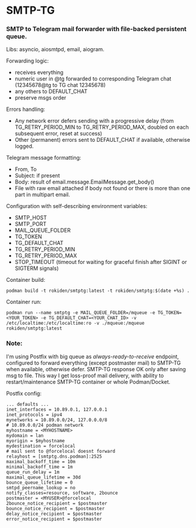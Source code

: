 # SMTP-TG
### SMTP to Telegram mail forwarder with file-backed persistent queue.
Libs: asyncio, aiosmtpd, email, aiogram.

Forwarding logic:
- receives everything
- numeric user in @tg forwarded to corresponding Telegram chat (12345678@tg to TG chat 12345678)
- any others to DEFAULT_CHAT
- preserve msgs order

Errors handling:
- Any network error defers sending with a progressive delay (from TG_RETRY_PERIOD_MIN to TG_RETRY_PERIOD_MAX, doubled on each subsequent error, reset at success)
- Other (permanent) errors sent to DEFAULT_CHAT if available, otherwise logged.

Telegram message formatting:
- From, To
- Subject: if present
- Body: result of email.message.EmailMessage.get_body()
- File with raw email attached if body not found or there is more than one part in multipart email.

Configuration with self-describing environment variables:
- SMTP_HOST
- SMTP_PORT
- MAIL_QUEUE_FOLDER
- TG_TOKEN
- TG_DEFAULT_CHAT
- TG_RETRY_PERIOD_MIN
- TG_RETRY_PERIOD_MAX
- STOP_TIMEOUT (timeout for waiting for graceful finish after SIGINT or SIGTERM signals)

Container build:

`podman build -t rokiden/smtptg:latest -t rokiden/smtptg:$(date +%s) .`

Container run:

`podman run --name smtptg -e MAIL_QUEUE_FOLDER=/mqueue -e TG_TOKEN=<YOUR_TOKEN> -e TG_DEFAULT_CHAT=<YOUR_CHAT_ID> -v /etc/localtime:/etc/localtime:ro -v ./mqueue:/mqueue rokiden/smtptg:latest`

### Note:
I'm using Postfix with big queue as *always-ready-to-receive* endpoint, configured to forward everything (except postmaster mail) to SMTP-TG when available, otherwise defer. SMTP-TG response OK only after saving msg to file. This way I get loss-proof mail delivery, with ability to restart/maintenance SMTP-TG container or whole Podman/Docket. 

Postfix config:
```
... defaults ...
inet_interfaces = 10.89.0.1, 127.0.0.1
inet_protocols = ipv4
mynetworks = 10.89.0.0/24, 127.0.0.0/8
# 10.89.0.0/24 podman network
myhostname = <MYHOSTNAME>
mydomain = lan
myorigin = $myhostname
mydestination = forcelocal
# mail sent to @forcelocal doesnt forward
relayhost = [smtptg.dns.podman]:2525
maximal_backoff_time = 10m
minimal_backoff_time = 1m
queue_run_delay = 1m
maximal_queue_lifetime = 30d
bounce_queue_lifetime = 0
smtpd_peername_lookup = no
notify_classes=resource, software, 2bounce
postmaster = <MYUSER>@forcelocal
2bounce_notice_recipient = $postmaster
bounce_notice_recipient = $postmaster
delay_notice_recipient = $postmaster
error_notice_recipient = $postmaster
```
